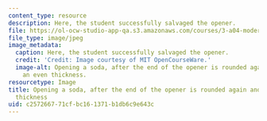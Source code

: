 ```yaml
---
content_type: resource
description: Here, the student successfully salvaged the opener.
file: https://ol-ocw-studio-app-qa.s3.amazonaws.com/courses/3-a04-modern-blacksmithing-and-physical-metallurgy-fall-2008/c257266771cfbc161371b1db6c9e643c_083.jpg
file_type: image/jpeg
image_metadata:
  caption: Here, the student successfully salvaged the opener.
  credit: 'Credit: Image courtesy of MIT OpenCourseWare.'
  image-alt: Opening a soda, after the end of the opener is rounded again and made
    an even thickness.
resourcetype: Image
title: Opening a soda, after the end of the opener is rounded again and made an even
  thickness
uid: c2572667-71cf-bc16-1371-b1db6c9e643c
---
```

